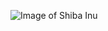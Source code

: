 ![Image of Shiba Inu](https://upload.wikimedia.org/wikipedia/commons/thumb/6/6b/Taka_Shiba.jpg/1200px-Taka_Shiba.jpg)
